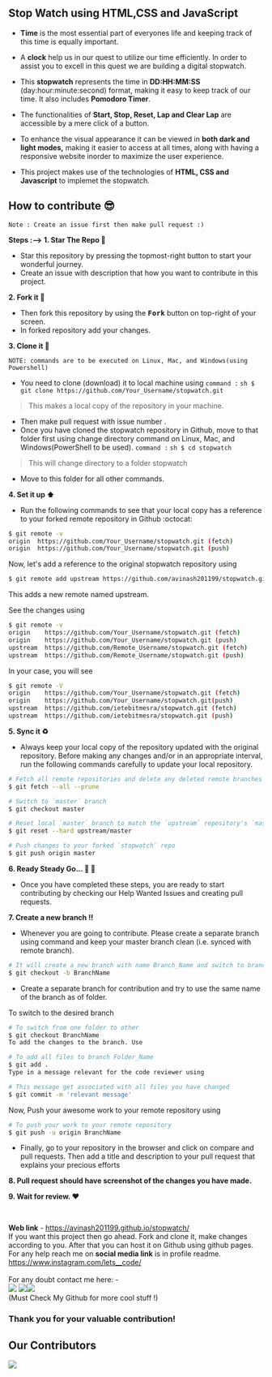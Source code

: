 ##                      **Stop Watch using HTML,CSS and JavaScript**

* **Time** is the most essential part of everyones life and keeping track of this time is equally important. <br>

* A **clock** help us in our quest to utilize our time efficiently. In order to assist you to excell in this quest we are building a digital stopwatch. <br>

* This **stopwatch** represents the time in **DD:HH:MM:SS** (day:hour:minute:second) format, making it easy to keep track of our time. It also includes **Pomodoro Timer**. <br>

* The functionalities of **Start, Stop, Reset, Lap and Clear Lap** are accessible by a mere click of a button. <br>

* To enhance the visual appearance it can be viewed in **both dark and light modes,** making it easier to access at all times, along with having a responsive website inorder to maximize the user experience. <br>
 
* This project makes use of the technologies of **HTML, CSS and Javascript** to implemet the stopwatch.


##                             **How to contribute 😎**


`Note : Create an issue first then make pull request :)`

**Steps :-->**
**1. Star The Repo :star2:**
* Star this repository by pressing the topmost-right button to start your wonderful journey.
* Create an issue with description that how you want to contribute in this project.

**2. Fork it :fork_and_knife:**
* Then fork this repository by using the <kbd><b>Fork</b></kbd> button on top-right of your screen.
* In forked repository add your changes.
  
**3. Clone it :busts_in_silhouette:**

`NOTE: commands are to be executed on Linux, Mac, and Windows(using Powershell)`

* You need to clone (download) it to local machine using
`command :`  ```sh
               $ git clone https://github.com/Your_Username/stopwatch.git
            ```  
> This makes a local copy of the repository in your machine.

* Then make pull request with issue number .
* Once you have cloned the stopwatch repository in Github, move to that folder first using change directory command on Linux, Mac, and Windows(PowerShell to be used).
`command :`  ```sh
             $ cd stopwatch
            ```
>This will change directory to a folder stopwatch

* Move to this folder for all other commands.

**4. Set it up ⬆️**
* Run the following commands to see that your local copy has a reference to your forked remote repository in Github :octocat:

```sh
$ git remote -v
origin  https://github.com/Your_Username/stopwatch.git (fetch)
origin  https://github.com/Your_Username/stopwatch.git (push)
```

Now, let's add a reference to the original stopwatch repository using

```sh
$ git remote add upstream https://github.com/avinash201199/stopwatch.git
```

This adds a new remote named upstream.

See the changes using

```sh
$ git remote -v
origin    https://github.com/Your_Username/stopwatch.git (fetch)
origin    https://github.com/Your_Username/stopwatch.git (push)
upstream  https://github.com/Remote_Username/stopwatch.git (fetch)
upstream  https://github.com/Remote_Username/stopwatch.git (push)
```
In your case, you will see

```sh
$ git remote -V
origin    https://github.com/Your_Username/stopwatch.git (fetch)
origin    https://github.com/Your_Username/stopwatch.git(push)
upstream  https://github.com/ietebitmesra/stopwatch.git (fetch)
upstream  https://github.com/ietebitmesra/stopwatch.git (push)
```

**5. Sync it ♻️**
* Always keep your local copy of the repository updated with the original repository. Before making any changes and/or in an appropriate interval, run the following commands carefully to update your local repository.

```sh
# Fetch all remote repositories and delete any deleted remote branches```
$ git fetch --all --prune
```

```sh
# Switch to `master` branch
$ git checkout master
```

```sh
# Reset local `master` branch to match the `upstream` repository's `master` branch
$ git reset --hard upstream/master
```

```sh
# Push changes to your forked `stopwatch` repo
$ git push origin master
```

**6. Ready Steady Go... 🐢 🐇**
* Once you have completed these steps, you are ready to start contributing by checking our Help Wanted Issues and creating pull requests.

**7. Create a new branch ‼️**
* Whenever you are going to contribute. Please create a separate branch using command and keep your master branch clean (i.e. synced with remote branch).

```sh
# It will create a new branch with name Branch_Name and switch to branch Folder_Name
$ git checkout -b BranchName
```

* Create a separate branch for contribution and try to use the same name of the branch as of folder.

To switch to the desired branch

```sh
# To switch from one folder to other
$ git checkout BranchName
To add the changes to the branch. Use
```

```sh
# To add all files to branch Folder_Name
$ git add .
Type in a message relevant for the code reviewer using
```

```sh
# This message get associated with all files you have changed
$ git commit -m 'relevant message'
```

Now, Push your awesome work to your remote repository using

```sh
# To push your work to your remote repository
$ git push -u origin BranchName
```

* Finally, go to your repository in the browser and click on compare and pull requests. Then add a title and description to your pull request that explains your precious efforts

**8. Pull request should have screenshot of the changes you have made.**

**9. Wait for review. :heart:**

<br>

**Web link** - https://avinash201199.github.io/stopwatch/
<br>
If you want this project then go ahead. Fork and clone it, make changes according to you. After that you can host it on Github using github pages.
For any help reach me on **social media link** is in profile readme. https://www.instagram.com/lets__code/
<br><br>
For any doubt contact me here: - <br>
[<img src="https://img.icons8.com/color/50/000000/instagram-new--v2.png"/>](https://www.instagram.com/lets__code/) [<img src="https://img.icons8.com/color/48/000000/github--v3.png"/>](https://github.com/avinash201199)[<img src="https://img.icons8.com/color/48/000000/linkedin.png"/>](https://www.linkedin.com/in/avinash-singh-071b79175/)
<br>(Must Check My Github for more cool stuff !)<br>

### Thank you for your valuable contribution!


## Our Contributors

<a href="https://github.com/avinash201199/stopwatch/graphs/contributors">
  <img src="https://contrib.rocks/image?repo=avinash201199/stopwatch" />
</a>

